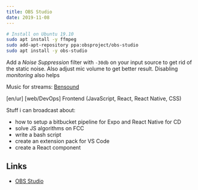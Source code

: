 ```yaml
---
title: OBS Studio
date: 2019-11-08
---
```


```bash
# Install on Ubuntu 19.10
sudo apt install -y ffmpeg
sudo add-apt-repository ppa:obsproject/obs-studio
sudo apt install -y obs-studio
```

Add a _Noise Suppression_ filter with `-30db` on your input source to get rid of the static noise. Also adjust mic volume to get better result. Disabling _monitoring_ also helps

Music for streams: [Bensound](https://www.bensound.com/)

[en/ur] [web/DevOps] Frontend (JavaScript, React, React Native, CSS)

Stuff i can broadcast about:

- how to setup a bitbucket pipeline for Expo and React Native for CD
- solve JS algorithms on FCC
- write a bash script
- create an extension pack for VS Code
- create a React component


Links
---

- [OBS Studio](https://obsproject.com/)